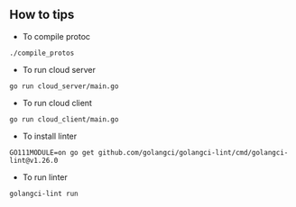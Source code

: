 ## How to tips

* To compile protoc
```$bash
./compile_protos
```

* To run cloud server
```$bash
go run cloud_server/main.go
```

* To run cloud client
```$bash
go run cloud_client/main.go
```

* To install linter
```$bash
GO111MODULE=on go get github.com/golangci/golangci-lint/cmd/golangci-lint@v1.26.0
```

* To run linter
```$bash
golangci-lint run
```
